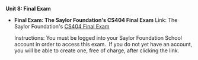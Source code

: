 **Unit 8: Final Exam** <span id="8"></span> 
-   **Final Exam: The Saylor Foundation's CS404 Final Exam**
    Link: The Saylor Foundation's [CS404 Final
    Exam](http://school.saylor.org/mod/quiz/view.php?id=397)  
      
     Instructions: You must be logged into your Saylor Foundation School
    account in order to access this exam.  If you do not yet have an
    account, you will be able to create one, free of charge, after
    clicking the link.


